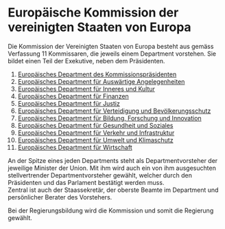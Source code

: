 # Europäische Kommission der vereinigten Staaten von Europa

Die Kommission der Vereinigten Staaten von Europa besteht aus gemäss Verfassung 11 Kommissaren, die jeweils einem Department vorstehen. Sie bildet einen Teil der Exekutive, neben dem Präsidenten.  
1. [Europäisches Department des Kommissionspräsidenten](./Commission/PresidentialDept.md)
2. [Europäisches Department für Auswärtige Angelegenheiten](./Commission/ExteriorDept.md)
3. [Europäisches Department für Inneres und Kultur](./Commission/InteriorDept.md)
4. [Europäisches Department für Finanzen](./Commission/FinancesDept.md)
5. [Europäisches Department für Justiz](./Commission/JusticeDept.md)
6. [Europäisches Department für Verteidigung und Bevölkerungsschutz](./Commission/DefenseDept.md)
7. [Europäisches Department für Bildung, Forschung und Innovation](./Commission/EducationDept.md)
8. [Europäisches Department für Gesundheit und Soziales](./Commission/HealthDept.md)
9. [Europäisches Department für Verkehr und Infrastruktur](./Commission/TransportDept.md)
10. [Europäisches Department für Umwelt und Klimaschutz](./Commission/EnvironmentDept.md)
11. [Europäisches Department für Wirtschaft](./Commission/EnvironmentDept.md)

An der Spitze eines jeden Departments steht als Departmentvorsteher der jeweilige Minister der Union. Mit ihm wird auch ein von ihm ausgesuchten stellvertrender Departmentvorsteher gewählt, welcher durch den Präsidenten und das Parlament bestätigt werden muss.   
Zentral ist auch der Staassekretär, der oberste Beamte im Department und persönlicher Berater des Vorstehers.  

Bei der Regierungsbildung wird die Kommission und somit die Regierung gewählt.  